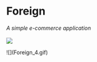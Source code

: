 # Foreign
_A simple e-commerce application_</br></br>
![](Foreign_4.gif)
<p align="justify">
  ![](Foreign_4.gif)
</p>
